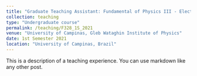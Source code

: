 ```yaml
---
title: "Graduate Teaching Assistant: Fundamental of Physics III - Electromagnetism"
collection: teaching
type: "Undergraduate course"
permalink: /teaching/F328_1S_2021
venue: "University of Campinas, Gleb Wataghin Institute of Physics"
date: 1st Semester 2021
location: "University of Campinas, Brazil"
---
```


This is a description of a teaching experience. You can use markdown like any other post.
